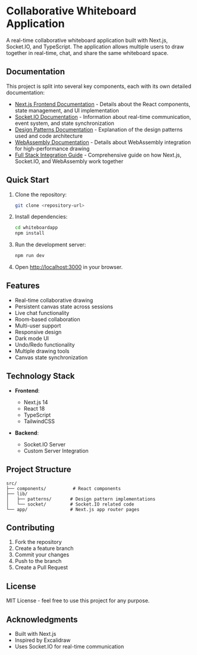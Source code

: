 # Collaborative Whiteboard Application

A real-time collaborative whiteboard application built with Next.js, Socket.IO, and TypeScript. The application allows multiple users to draw together in real-time, chat, and share the same whiteboard space.

## Documentation

This project is split into several key components, each with its own detailed documentation:

- [Next.js Frontend Documentation](./docs/NEXTJS.md) - Details about the React components, state management, and UI implementation
- [Socket.IO Documentation](./docs/SOCKET.md) - Information about real-time communication, event system, and state synchronization
- [Design Patterns Documentation](./docs/PATTERNS.md) - Explanation of the design patterns used and code architecture
- [WebAssembly Documentation](./docs/WASM.md) - Details about WebAssembly integration for high-performance drawing
- [Full Stack Integration Guide](./docs/INTEGRATION.md) - Comprehensive guide on how Next.js, Socket.IO, and WebAssembly work together

## Quick Start

1. Clone the repository:
   ```bash
   git clone <repository-url>
   ```

2. Install dependencies:
   ```bash
   cd whiteboardapp
   npm install
   ```

3. Run the development server:
   ```bash
   npm run dev
   ```

4. Open [http://localhost:3000](http://localhost:3000) in your browser.

## Features

- Real-time collaborative drawing
- Persistent canvas state across sessions
- Live chat functionality
- Room-based collaboration
- Multi-user support
- Responsive design
- Dark mode UI
- Undo/Redo functionality
- Multiple drawing tools
- Canvas state synchronization

## Technology Stack

- **Frontend**:
  - Next.js 14
  - React 18
  - TypeScript
  - TailwindCSS

- **Backend**:
  - Socket.IO Server
  - Custom Server Integration

## Project Structure

```
src/
├── components/          # React components
├── lib/
│   ├── patterns/       # Design pattern implementations
│   └── socket/         # Socket.IO related code
└── app/                # Next.js app router pages
```

## Contributing

1. Fork the repository
2. Create a feature branch
3. Commit your changes
4. Push to the branch
5. Create a Pull Request

## License

MIT License - feel free to use this project for any purpose.

## Acknowledgments

- Built with Next.js
- Inspired by Excalidraw
- Uses Socket.IO for real-time communication
